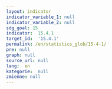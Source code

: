 ```yaml
---
layout: indicator
indicator_variable_1: null
indicator_variable_2: null
sdg_goal: 15
indicator:  15.4.1
target_id:  '15.4.1'
permalink: /en/statistics_glob/15-4-1/
pre: null
graph: null
source_url: null
lang:  en
kategorie:  null
zmienne: null
---
```


